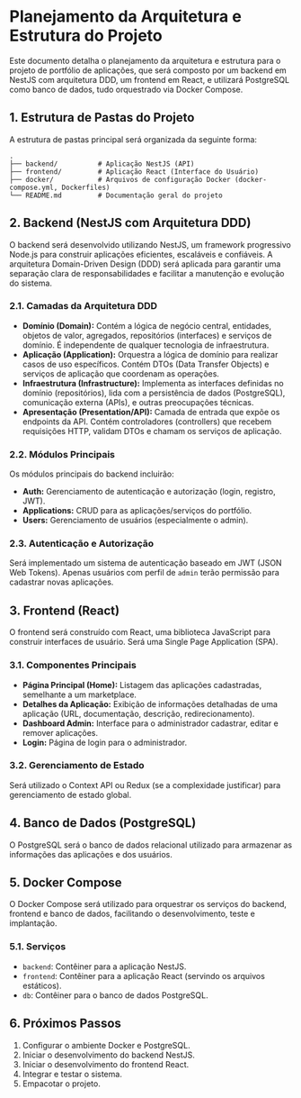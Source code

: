 # Planejamento da Arquitetura e Estrutura do Projeto

Este documento detalha o planejamento da arquitetura e estrutura para o projeto de portfólio de aplicações, que será composto por um backend em NestJS com arquitetura DDD, um frontend em React, e utilizará PostgreSQL como banco de dados, tudo orquestrado via Docker Compose.

## 1. Estrutura de Pastas do Projeto

A estrutura de pastas principal será organizada da seguinte forma:

```
.
├── backend/          # Aplicação NestJS (API)
├── frontend/         # Aplicação React (Interface do Usuário)
├── docker/           # Arquivos de configuração Docker (docker-compose.yml, Dockerfiles)
└── README.md         # Documentação geral do projeto
```

## 2. Backend (NestJS com Arquitetura DDD)

O backend será desenvolvido utilizando NestJS, um framework progressivo Node.js para construir aplicações eficientes, escaláveis e confiáveis. A arquitetura Domain-Driven Design (DDD) será aplicada para garantir uma separação clara de responsabilidades e facilitar a manutenção e evolução do sistema.

### 2.1. Camadas da Arquitetura DDD

- **Domínio (Domain):** Contém a lógica de negócio central, entidades, objetos de valor, agregados, repositórios (interfaces) e serviços de domínio. É independente de qualquer tecnologia de infraestrutura.
- **Aplicação (Application):** Orquestra a lógica de domínio para realizar casos de uso específicos. Contém DTOs (Data Transfer Objects) e serviços de aplicação que coordenam as operações.
- **Infraestrutura (Infrastructure):** Implementa as interfaces definidas no domínio (repositórios), lida com a persistência de dados (PostgreSQL), comunicação externa (APIs), e outras preocupações técnicas.
- **Apresentação (Presentation/API):** Camada de entrada que expõe os endpoints da API. Contém controladores (controllers) que recebem requisições HTTP, validam DTOs e chamam os serviços de aplicação.

### 2.2. Módulos Principais

Os módulos principais do backend incluirão:

- **Auth:** Gerenciamento de autenticação e autorização (login, registro, JWT).
- **Applications:** CRUD para as aplicações/serviços do portfólio.
- **Users:** Gerenciamento de usuários (especialmente o admin).

### 2.3. Autenticação e Autorização

Será implementado um sistema de autenticação baseado em JWT (JSON Web Tokens). Apenas usuários com perfil de `admin` terão permissão para cadastrar novas aplicações.

## 3. Frontend (React)

O frontend será construído com React, uma biblioteca JavaScript para construir interfaces de usuário. Será uma Single Page Application (SPA).

### 3.1. Componentes Principais

- **Página Principal (Home):** Listagem das aplicações cadastradas, semelhante a um marketplace.
- **Detalhes da Aplicação:** Exibição de informações detalhadas de uma aplicação (URL, documentação, descrição, redirecionamento).
- **Dashboard Admin:** Interface para o administrador cadastrar, editar e remover aplicações.
- **Login:** Página de login para o administrador.

### 3.2. Gerenciamento de Estado

Será utilizado o Context API ou Redux (se a complexidade justificar) para gerenciamento de estado global.

## 4. Banco de Dados (PostgreSQL)

O PostgreSQL será o banco de dados relacional utilizado para armazenar as informações das aplicações e dos usuários.

## 5. Docker Compose

O Docker Compose será utilizado para orquestrar os serviços do backend, frontend e banco de dados, facilitando o desenvolvimento, teste e implantação.

### 5.1. Serviços

- `backend`: Contêiner para a aplicação NestJS.
- `frontend`: Contêiner para a aplicação React (servindo os arquivos estáticos).
- `db`: Contêiner para o banco de dados PostgreSQL.

## 6. Próximos Passos

1. Configurar o ambiente Docker e PostgreSQL.
2. Iniciar o desenvolvimento do backend NestJS.
3. Iniciar o desenvolvimento do frontend React.
4. Integrar e testar o sistema.
5. Empacotar o projeto.
